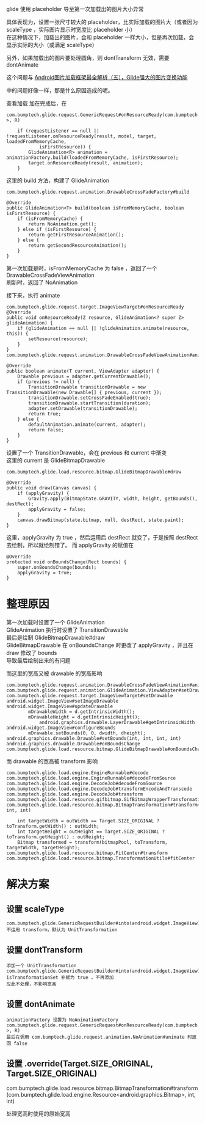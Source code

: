 glide 使用  placeholder 导至第一次加载出的图片大小异常

具体表现为，设置一张尺寸较大的 placeholder，比实际加载的图片大（或者因为 scaleType ，实际图片显示时宽度比 placeholder 小）  
在这种情况下，加载出的图片，会和 placeholder 一样大小，但是再次加载，会显示实际的大小（或满足 scaleType）

另外，如果加载出的图片要处理圆角，则 dontTransform 无效，需要 dontAnimate


这个问题与
[Android图片加载框架最全解析（五），Glide强大的图片变换功能](http://blog.csdn.net/guolin_blog/article/details/71524668)

中的问题好像一样，那是什么原因造成的呢。

查看加载
加在完成后，在 

    com.bumptech.glide.request.GenericRequest#onResourceReady(com.bumptech.glide.load.engine.Resource<?>, R) 

        if (requestListener == null || !requestListener.onResourceReady(result, model, target, loadedFromMemoryCache,
                isFirstResource)) {
            GlideAnimation<R> animation = animationFactory.build(loadedFromMemoryCache, isFirstResource);
            target.onResourceReady(result, animation);
        }
这里的 build 方法，构建了 GlideAnimation

    com.bumptech.glide.request.animation.DrawableCrossFadeFactory#build

    @Override
    public GlideAnimation<T> build(boolean isFromMemoryCache, boolean isFirstResource) {
        if (isFromMemoryCache) {
            return NoAnimation.get();
        } else if (isFirstResource) {
            return getFirstResourceAnimation();
        } else {
            return getSecondResourceAnimation();
        }
    }
第一次加载是时，isFromMemoryCache 为 false ，返回了一个 DrawableCrossFadeViewAnimation  
刷新时，返回了 NoAnimation

接下来，执行 animate

    com.bumptech.glide.request.target.ImageViewTarget#onResourceReady
    @Override
    public void onResourceReady(Z resource, GlideAnimation<? super Z> glideAnimation) {
        if (glideAnimation == null || !glideAnimation.animate(resource, this)) {
            setResource(resource);
        }
    }
    com.bumptech.glide.request.animation.DrawableCrossFadeViewAnimation#animate

    @Override
    public boolean animate(T current, ViewAdapter adapter) {
        Drawable previous = adapter.getCurrentDrawable();
        if (previous != null) {
            TransitionDrawable transitionDrawable = new TransitionDrawable(new Drawable[] { previous, current });
            transitionDrawable.setCrossFadeEnabled(true);
            transitionDrawable.startTransition(duration);
            adapter.setDrawable(transitionDrawable);
            return true;
        } else {
            defaultAnimation.animate(current, adapter);
            return false;
        }
    }
设置了一个 TransitionDrawable，会在 previous 和 current 中渐变  
这里的 current 是 GlideBitmapDrawable

    com.bumptech.glide.load.resource.bitmap.GlideBitmapDrawable#draw

    @Override
    public void draw(Canvas canvas) {
        if (applyGravity) {
            Gravity.apply(BitmapState.GRAVITY, width, height, getBounds(), destRect);
            applyGravity = false;
        }
        canvas.drawBitmap(state.bitmap, null, destRect, state.paint);
    }
这里，applyGravity 为 true ，然后运用后 destRect 就变了，于是按照 destRect 去绘制，所以就绘制错了。
而 applyGravity 的赋值在

    @Override
    protected void onBoundsChange(Rect bounds) {
        super.onBoundsChange(bounds);
        applyGravity = true;
    }
    
# 整理原因
第一次加载时设置了一个 GlideAnimation  
GlideAnimation 执行时设置了 TransitionDrawable  
最后是绘制 GlideBitmapDrawable#draw  
GlideBitmapDrawable 在 onBoundsChange 时更改了 applyGravity ，并且在 draw 修改了 bounds  
导致最后绘制出来的有问题

而这里的宽高又被 drawable 的宽高影响

    com.bumptech.glide.request.animation.DrawableCrossFadeViewAnimation#animate
    com.bumptech.glide.request.animation.GlideAnimation.ViewAdapter#setDrawable
    com.bumptech.glide.request.target.ImageViewTarget#setDrawable
    android.widget.ImageView#setImageDrawable
    android.widget.ImageView#updateDrawable
            mDrawableWidth = d.getIntrinsicWidth();
            mDrawableHeight = d.getIntrinsicHeight();
                android.graphics.drawable.LayerDrawable#getIntrinsicWidth
    android.widget.ImageView#configureBounds
            mDrawable.setBounds(0, 0, dwidth, dheight);
    android.graphics.drawable.Drawable#setBounds(int, int, int, int)
    android.graphics.drawable.Drawable#onBoundsChange
    com.bumptech.glide.load.resource.bitmap.GlideBitmapDrawable#onBoundsChange


而 drawable 的宽高被 transform 影响

    com.bumptech.glide.load.engine.EngineRunnable#decode
    com.bumptech.glide.load.engine.EngineRunnable#decodeFromSource
    com.bumptech.glide.load.engine.DecodeJob#decodeFromSource
    com.bumptech.glide.load.engine.DecodeJob#transformEncodeAndTranscode
    com.bumptech.glide.load.engine.DecodeJob#transform    
    com.bumptech.glide.load.resource.gifbitmap.GifBitmapWrapperTransformation#transform
    com.bumptech.glide.load.resource.bitmap.BitmapTransformation#transform(com.bumptech.glide.load.engine.Resource<android.graphics.Bitmap>, int, int)
        
        int targetWidth = outWidth == Target.SIZE_ORIGINAL ? toTransform.getWidth() : outWidth;
        int targetHeight = outHeight == Target.SIZE_ORIGINAL ? toTransform.getHeight() : outHeight;
        Bitmap transformed = transform(bitmapPool, toTransform, targetWidth, targetHeight);
    com.bumptech.glide.load.resource.bitmap.FitCenter#transform
    com.bumptech.glide.load.resource.bitmap.TransformationUtils#fitCenter
    

# 解决方案
## 设置 scaleType
    com.bumptech.glide.GenericRequestBuilder#into(android.widget.ImageView)
    不运用 transform，默认为 UnitTransformation

## 设置 dontTransform
    添加一个 UnitTransformation
    com.bumptech.glide.GenericRequestBuilder#into(android.widget.ImageView)
    isTransformationSet 补赋为 true ，不再添加
    应此不处理，不影响宽高

## 设置 dontAnimate
    animationFactory 设置为 NoAnimationFactory
    com.bumptech.glide.request.GenericRequest#onResourceReady(com.bumptech.glide.load.engine.Resource<?>, R) 
    最后在调用 com.bumptech.glide.request.animation.NoAnimation#animate 时返回 false

## 设置 .override(Target.SIZE_ORIGINAL, Target.SIZE_ORIGINAL)

com.bumptech.glide.load.resource.bitmap.BitmapTransformation#transform(com.bumptech.glide.load.engine.Resource<android.graphics.Bitmap>, int, int)

处理宽高时使用的原始宽高